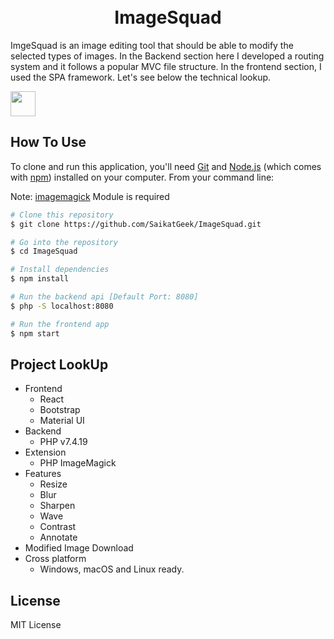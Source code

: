 <h1 align="center">
  <br>
    ImageSquad
  <br>
</h1>

ImgeSquad is an image editing tool that should be able to modify the selected types of images. In the Backend section here I developed a routing system and it follows a popular MVC file structure. In the frontend section, I used the SPA framework. Let's see below the technical lookup.

<img src="https://raw.githubusercontent.com/SaikatGeek/Githost/main/ImageSquad/ImageSquad.webm" width="40" height="40" />

## How To Use

To clone and run this application, you'll need [Git](https://git-scm.com) and [Node.js](https://nodejs.org/en/download/) (which comes with [npm](http://npmjs.com)) installed on your computer. From your command line:

Note: [imagemagick](https://imagemagick.org/script/download.php) Module is required <br/>

```bash
# Clone this repository
$ git clone https://github.com/SaikatGeek/ImageSquad.git

# Go into the repository
$ cd ImageSquad

# Install dependencies
$ npm install

# Run the backend api [Default Port: 8080]
$ php -S localhost:8080

# Run the frontend app
$ npm start
```

## Project LookUp

- Frontend
  - React
  - Bootstrap
  - Material UI
- Backend
  - PHP v7.4.19
- Extension
  - PHP ImageMagick
- Features
  - Resize
  - Blur
  - Sharpen
  - Wave
  - Contrast
  - Annotate
- Modified Image Download
- Cross platform
  - Windows, macOS and Linux ready.

## License

MIT License
